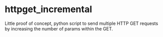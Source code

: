httpget_incremental
===================

Little proof of concept, python script to send multiple HTTP GET requests by increasing the number of params within the GET.
